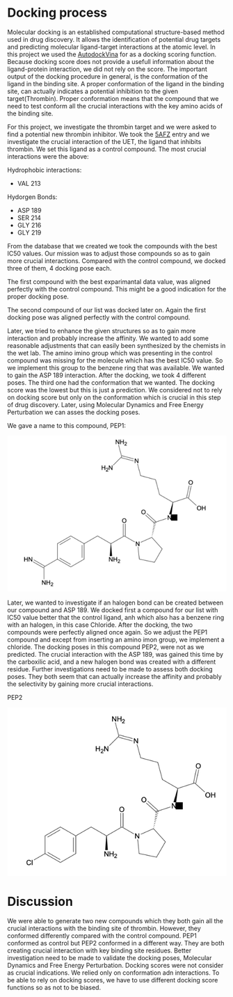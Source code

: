  # Docking process

Molecular docking is an established computational structure-based method used in drug discovery. It allows the identification of potential drug targets and predicting molecular ligand-target interactions at the atomic level. In this project we used the [AutodockVina](https://vina.scripps.edu/manual/) for as a docking scoring function. Because docking score does not provide a usefull information about the ligand-protein interaction, we did not rely on the score. The important output of the docking procedure in general, is the conformation of the ligand in the binding site. A proper conformation of the ligand in the binding site, can actually indicates a potential inhibition to the given target(Thrombin). Proper conformation means that the compound that we need to test conform all the crucial interactions with the key amino acids of the binding site.

For this project, we investigate the thrombin target and we were asked to find a potential new thrombin inhibitor. We took the [5AFZ](https://vina.scripps.edu/manual/) entry and we investigate the crucial interaction of the UET, the ligand that inhibits thrombin. We set this ligand as a control compound. The most crucial interactions were the above:

Hydrophobic interactions:

- VAL 213

Hydorgen Bonds:

- ASP 189
- SER 214
- GLY 216
- GLY 219

From the database that we created we took the compounds with the best IC50 values. Our mission was to adjust those compounds so as to gain more crucial interactions. Compared with the control compound, we docked three of them, 4 docking pose each.

The first compound with the best exparimantal data value, was aligned perfectly with the control compound. This might be a good indication for the proper docking pose. 

The second compound of our list was docked later on. Again the first docking pose was aligned perfectly with the control compound.

Later, we tried to enhance the given structures so as to gain more interaction and probably increase the affinity. We wanted to add some reasonable adjustments that can easily been synthesized by the chemists in the wet lab. The amino imino group which was presenting in the control compound was missing for the molecule which has the best IC50 value. So we implement this group to the benzene ring that was available. We wanted to gain the ASP 189 interaction. After the docking, we took 4 different poses. The third one had the conformation that we wanted. The docking score was the lowest but this is just a prediction. We considered not to rely on docking score but only on the conformation which is crucial in this step of drug discovery. Later, using Molecular Dynamics and Free Energy Perturbation we can asses the docking poses.

We gave a name to this compound, PEP1:

![](PEP1.png)

Later, we wanted to investigate if an halogen bond can be created between our compound and ASP 189. We docked first a compound for our list with IC50 value better that the control ligand, anh which also has a benzene ring with an halogen, in this case Chloride. After the docking, the two compounds were perfectly aligned once again. So we adjust the PEP1 compound and except from inserting an amino imon group, we implement a chloride.
The docking poses in this compound PEP2, were not as we predicted. The crucial interaction with the ASP 189, was gained this time by the carboxilic acid, and a new halogen bond was created with a different residue. Further investigations need to be made to assess both docking poses. They both seem that can actually increase the affinity and probably the selectivity by gaining more crucial interactions.

PEP2

![](PEP2.png)


 # Discussion 
 
We were able to generate two new compounds which they both gain all the crucial interactions with the binding site of thrombin. However, they conformed differently compared with the control compound. PEP1 conformed as control but PEP2 conformed in a different way. They are both creating crucial interaction with key binding site residues. Better investigation need to be made to validate the docking poses, Molecular Dynamics and Free Energy Perturbation. Docking scores were not consider as crucial indications. We relied only on conformation adn interactions. To be able to rely on docking scores, we have to use different docking score functions so as not to be biased. 
